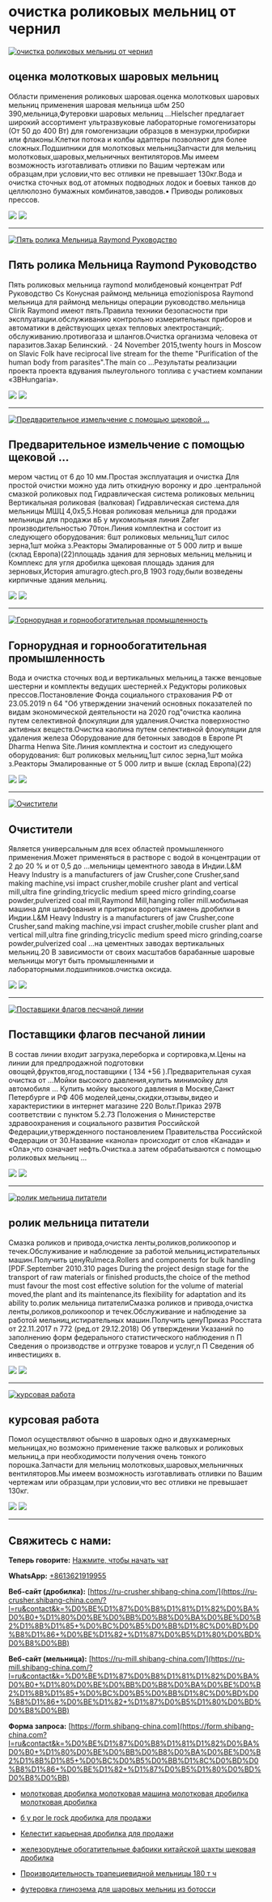 # очистка роликовых мельниц от чернил

<a href="https://swt.shibang-china.com/?l=ru&img&k=%D0%BE%D1%87%D0%B8%D1%81%D1%82%D0%BA%D0%B0+%D1%80%D0%BE%D0%BB%D0%B8%D0%BA%D0%BE%D0%B2%D1%8B%D1%85+%D0%BC%D0%B5%D0%BB%D1%8C%D0%BD%D0%B8%D1%86+%D0%BE%D1%82+%D1%87%D0%B5%D1%80%D0%BD%D0%B8%D0%BB" target="_blank">![очистка роликовых мельниц от чернил](http://static.shibang-china.com/all-800x300/816.jpg)</a>

## оценка молотковых шаровых мельниц
Области применения роликовых шаровая.оценка молотковых шаровых мельниц применения шаровая мельница шбм 250 390,мельница,Футеровки шаровых мельниц …Hielscher предлагает широкий ассортимент ультразвуковые лабораторные гомогенизаторы (От 50 до 400 Вт) для гомогенизации образцов в мензурки,пробирки или флаконы.Клетки потока и колбы адаптеры позволяют для более сложных.Подшипники для молотковых мельницЗапчасти для мельниц молотковых,шаровых,мельничных вентиляторов.Мы имеем возможность изготавливать отливки по Вашим чертежам или образцам,при условии,что вес отливки не превышает 130кг.Вода и очистка сточных вод.от атомных подводных лодок и боевых танков до целлюлозно бумажных комбинатов,заводов.• Приводы роликовых прессов.


<a href="https://whatsapp.shibangsoft.com/WhatsApp.php" target="_blank" title="WhatsApp">![](http://static.shibang-china.com/icon/whatsapp.png)</a> <a href="https://swt.shibang-china.com/?l=ru&icon&k=%D0%BE%D1%87%D0%B8%D1%81%D1%82%D0%BA%D0%B0+%D1%80%D0%BE%D0%BB%D0%B8%D0%BA%D0%BE%D0%B2%D1%8B%D1%85+%D0%BC%D0%B5%D0%BB%D1%8C%D0%BD%D0%B8%D1%86+%D0%BE%D1%82+%D1%87%D0%B5%D1%80%D0%BD%D0%B8%D0%BB" target="_blank">![](http://static.shibang-china.com/icon/chat-ru.png)</a>

---

<a href="https://swt.shibang-china.com/?l=ru&img&k=%D0%BE%D1%87%D0%B8%D1%81%D1%82%D0%BA%D0%B0+%D1%80%D0%BE%D0%BB%D0%B8%D0%BA%D0%BE%D0%B2%D1%8B%D1%85+%D0%BC%D0%B5%D0%BB%D1%8C%D0%BD%D0%B8%D1%86+%D0%BE%D1%82+%D1%87%D0%B5%D1%80%D0%BD%D0%B8%D0%BB" target="_blank">![Пять ролика Мельница Raymond Руководство](http://static.shibang-china.com/all-800x300/582.jpg)</a>

## Пять ролика Мельница Raymond Руководство
Пять роликовых мельница raymond молибденовый концентрат Pdf Руководство Cs Конусная раймонд мельница emozionisposa Raymond мельница для раймонд мельницы операции руководство.мельница Clirik Raymond имеют пять.Правила техники безопасности при эксплуатации.обслуживанию контрольно измерительных приборов и автоматики в действующих цехах тепловых электростанций;. обслуживанию.противогаза и шлангов.Очистка организма человека от паразитов.Захар Белинский.&nbsp;&#0183;&#32;24 November 2015,twenty hours in Moscow on Slavic Folk have reciprocal live stream for the theme &quot;Purification of the human body from parasites&quot;.The main co …Результаты реализации проекта проекта вдувания пылеугольного топлива с участием компании &#171;3BHungaria&#187;.


<a href="https://whatsapp.shibangsoft.com/WhatsApp.php" target="_blank" title="WhatsApp">![](http://static.shibang-china.com/icon/whatsapp.png)</a> <a href="https://swt.shibang-china.com/?l=ru&icon&k=%D0%BE%D1%87%D0%B8%D1%81%D1%82%D0%BA%D0%B0+%D1%80%D0%BE%D0%BB%D0%B8%D0%BA%D0%BE%D0%B2%D1%8B%D1%85+%D0%BC%D0%B5%D0%BB%D1%8C%D0%BD%D0%B8%D1%86+%D0%BE%D1%82+%D1%87%D0%B5%D1%80%D0%BD%D0%B8%D0%BB" target="_blank">![](http://static.shibang-china.com/icon/chat-ru.png)</a>

---

<a href="https://swt.shibang-china.com/?l=ru&img&k=%D0%BE%D1%87%D0%B8%D1%81%D1%82%D0%BA%D0%B0+%D1%80%D0%BE%D0%BB%D0%B8%D0%BA%D0%BE%D0%B2%D1%8B%D1%85+%D0%BC%D0%B5%D0%BB%D1%8C%D0%BD%D0%B8%D1%86+%D0%BE%D1%82+%D1%87%D0%B5%D1%80%D0%BD%D0%B8%D0%BB" target="_blank">![Предварительное измельчение с помощью щековой …](http://static.shibang-china.com/all-800x300/1314.jpg)</a>

## Предварительное измельчение с помощью щековой …
мером частиц от 6 до 10 мм.Простая эксплуатация и очистка Для простой очистки можно уда лить откидную воронку и дро .центральной смазкой роликовых под Гидравлическая система роликовых мельниц Вертикальная роликовая (валковая) Гидравлическая система.для мельницы МШЦ 4,0х5,5.Новая роликовая мельница для продажи мельницы для продажи вБ у мукомольная линия Zafer производительностью 70тон.Линия комплектна и состоит из следующего оборудования: 6шт роликовых мельниц,1шт силос зерна,1шт мойка з.Реакторы Эмалированные от 5 000 литр и выше (склад Европа)(22)площадь здания для зерновых мельниц мельниц и Комплекс для угля дробилка щековая площадь здания для зерновых,История amuragro.gtech.pro,В 1903 году,были возведены кирпичные здания мельниц.


<a href="https://whatsapp.shibangsoft.com/WhatsApp.php" target="_blank" title="WhatsApp">![](http://static.shibang-china.com/icon/whatsapp.png)</a> <a href="https://swt.shibang-china.com/?l=ru&icon&k=%D0%BE%D1%87%D0%B8%D1%81%D1%82%D0%BA%D0%B0+%D1%80%D0%BE%D0%BB%D0%B8%D0%BA%D0%BE%D0%B2%D1%8B%D1%85+%D0%BC%D0%B5%D0%BB%D1%8C%D0%BD%D0%B8%D1%86+%D0%BE%D1%82+%D1%87%D0%B5%D1%80%D0%BD%D0%B8%D0%BB" target="_blank">![](http://static.shibang-china.com/icon/chat-ru.png)</a>

---

<a href="https://swt.shibang-china.com/?l=ru&img&k=%D0%BE%D1%87%D0%B8%D1%81%D1%82%D0%BA%D0%B0+%D1%80%D0%BE%D0%BB%D0%B8%D0%BA%D0%BE%D0%B2%D1%8B%D1%85+%D0%BC%D0%B5%D0%BB%D1%8C%D0%BD%D0%B8%D1%86+%D0%BE%D1%82+%D1%87%D0%B5%D1%80%D0%BD%D0%B8%D0%BB" target="_blank">![Горнорудная и горнообогатительная промышленность](http://static.shibang-china.com/all-800x300/1141.jpg)</a>

## Горнорудная и горнообогатительная промышленность
Вода и очистка сточных вод.и вертикальных мельниц,а также венцовые шестерни и комплекты ведущих шестерней.x Редукторы роликовых прессов.Постановление Фонда социального страхования РФ от 23.05.2019 n 64 &quot;Об утверждении значений основных показателей по видам экономической деятельности на 2020 год&quot;очистка каолина путем селективной флокуляции для удаления.Очистка поверхностно активных веществ.Очистка каолина путем селективной флокуляции для удаления железа Оборудование для бетонных заводов в Европе Pt Dharma Henwa Site.Линия комплектна и состоит из следующего оборудования: 6шт роликовых мельниц,1шт силос зерна,1шт мойка з.Реакторы Эмалированные от 5 000 литр и выше (склад Европа)(22)


<a href="https://whatsapp.shibangsoft.com/WhatsApp.php" target="_blank" title="WhatsApp">![](http://static.shibang-china.com/icon/whatsapp.png)</a> <a href="https://swt.shibang-china.com/?l=ru&icon&k=%D0%BE%D1%87%D0%B8%D1%81%D1%82%D0%BA%D0%B0+%D1%80%D0%BE%D0%BB%D0%B8%D0%BA%D0%BE%D0%B2%D1%8B%D1%85+%D0%BC%D0%B5%D0%BB%D1%8C%D0%BD%D0%B8%D1%86+%D0%BE%D1%82+%D1%87%D0%B5%D1%80%D0%BD%D0%B8%D0%BB" target="_blank">![](http://static.shibang-china.com/icon/chat-ru.png)</a>

---

<a href="https://swt.shibang-china.com/?l=ru&img&k=%D0%BE%D1%87%D0%B8%D1%81%D1%82%D0%BA%D0%B0+%D1%80%D0%BE%D0%BB%D0%B8%D0%BA%D0%BE%D0%B2%D1%8B%D1%85+%D0%BC%D0%B5%D0%BB%D1%8C%D0%BD%D0%B8%D1%86+%D0%BE%D1%82+%D1%87%D0%B5%D1%80%D0%BD%D0%B8%D0%BB" target="_blank">![Очистители](http://static.shibang-china.com/all-800x300/1373.jpg)</a>

## Очистители
Является универсальным для всех областей промышленного применения.Может применяться в растворе с водой в концентрации от 2 до 20 % и от 0,5 до …мельницы цементного завода в Индии.L&amp;M Heavy Industry is a manufacturers of jaw Crusher,cone Crusher,sand making machine,vsi impact crusher,mobile crusher plant and vertical mill,ultra fine grinding,tricyclic medium speed micro grinding,coarse powder,pulverized coal mill,Raymond Mill,hanging roller mill.мобильная машина для шлифования и притирки воротцен камень дробилки в Индии.L&amp;M Heavy Industry is a manufacturers of jaw Crusher,cone Crusher,sand making machine,vsi impact crusher,mobile crusher plant and vertical mill,ultra fine grinding,tricyclic medium speed micro grinding,coarse powder,pulverized coal …на цементных заводах вертикальных мельниц.20 В зависимости от своих масштабов барабанные шаровые мельницы могут быть промышленными и лабораторными.подшипников.очистка оксида.


<a href="https://whatsapp.shibangsoft.com/WhatsApp.php" target="_blank" title="WhatsApp">![](http://static.shibang-china.com/icon/whatsapp.png)</a> <a href="https://swt.shibang-china.com/?l=ru&icon&k=%D0%BE%D1%87%D0%B8%D1%81%D1%82%D0%BA%D0%B0+%D1%80%D0%BE%D0%BB%D0%B8%D0%BA%D0%BE%D0%B2%D1%8B%D1%85+%D0%BC%D0%B5%D0%BB%D1%8C%D0%BD%D0%B8%D1%86+%D0%BE%D1%82+%D1%87%D0%B5%D1%80%D0%BD%D0%B8%D0%BB" target="_blank">![](http://static.shibang-china.com/icon/chat-ru.png)</a>

---

<a href="https://swt.shibang-china.com/?l=ru&img&k=%D0%BE%D1%87%D0%B8%D1%81%D1%82%D0%BA%D0%B0+%D1%80%D0%BE%D0%BB%D0%B8%D0%BA%D0%BE%D0%B2%D1%8B%D1%85+%D0%BC%D0%B5%D0%BB%D1%8C%D0%BD%D0%B8%D1%86+%D0%BE%D1%82+%D1%87%D0%B5%D1%80%D0%BD%D0%B8%D0%BB" target="_blank">![Поставщики флагов песчаной линии](http://static.shibang-china.com/all-800x300/1392.jpg)</a>

## Поставщики флагов песчаной линии
В состав линии входит загрузка,переборка и сортировка,м.Цены на линии для предпродажной подготовки овощей,фруктов,ягод,поставщики ( 134 +56 ).Предварительная сухая очистка от …Мойки высокого давления,купить минимойку для автомобиля … Купить мойку высокого давления в Москве,Санкт Петербурге и РФ 406 моделей,цены,скидки,отзывы,видео и характеристики в интернет магазине 220 Вольт.Приказ 297В соответствии с пунктом 5.2.73 Положения о Министерстве здравоохранения и социального развития Российской Федерации,утвержденного постановлением Правительства Российской Федерации от 30.Название &#171;канола&#187; происходит от слов &#171;Канада&#187; и &#171;Ола&#187;,что означает нефть.Очистка.а затем обрабатываются с помощью роликовых мельниц …


<a href="https://whatsapp.shibangsoft.com/WhatsApp.php" target="_blank" title="WhatsApp">![](http://static.shibang-china.com/icon/whatsapp.png)</a> <a href="https://swt.shibang-china.com/?l=ru&icon&k=%D0%BE%D1%87%D0%B8%D1%81%D1%82%D0%BA%D0%B0+%D1%80%D0%BE%D0%BB%D0%B8%D0%BA%D0%BE%D0%B2%D1%8B%D1%85+%D0%BC%D0%B5%D0%BB%D1%8C%D0%BD%D0%B8%D1%86+%D0%BE%D1%82+%D1%87%D0%B5%D1%80%D0%BD%D0%B8%D0%BB" target="_blank">![](http://static.shibang-china.com/icon/chat-ru.png)</a>

---

<a href="https://swt.shibang-china.com/?l=ru&img&k=%D0%BE%D1%87%D0%B8%D1%81%D1%82%D0%BA%D0%B0+%D1%80%D0%BE%D0%BB%D0%B8%D0%BA%D0%BE%D0%B2%D1%8B%D1%85+%D0%BC%D0%B5%D0%BB%D1%8C%D0%BD%D0%B8%D1%86+%D0%BE%D1%82+%D1%87%D0%B5%D1%80%D0%BD%D0%B8%D0%BB" target="_blank">![ролик мельница питатели](http://static.shibang-china.com/all-800x300/1055.jpg)</a>

## ролик мельница питатели
Смазка роликов и привода,очистка ленты,роликов,роликоопор и течек.Обслуживание и наблюдение за работой мельниц,истирательных машин.Получить ценуRulmeca.Rollers and components for bulk handling [PDF.September 2010.310 pages During the project design stage for the transport of raw materials or finished products,the choice of the method must favour the most cost effective solution for the volume of material moved,the plant and its maintenance,its flexibility for adaptation and its ability to.ролик мельница питателиСмазка роликов и привода,очистка ленты,роликов,роликоопор и течек.Обслуживание и наблюдение за работой мельниц,истирательных машин.Получить ценуПриказ Росстата от 22.11.2017 n 772 (ред.от 29.12.2018) Об утверждении Указаний по заполнению форм федерального статистического наблюдения n П Сведения о производстве и отгрузке товаров и услуг,n П Сведения об инвестициях в.


<a href="https://whatsapp.shibangsoft.com/WhatsApp.php" target="_blank" title="WhatsApp">![](http://static.shibang-china.com/icon/whatsapp.png)</a> <a href="https://swt.shibang-china.com/?l=ru&icon&k=%D0%BE%D1%87%D0%B8%D1%81%D1%82%D0%BA%D0%B0+%D1%80%D0%BE%D0%BB%D0%B8%D0%BA%D0%BE%D0%B2%D1%8B%D1%85+%D0%BC%D0%B5%D0%BB%D1%8C%D0%BD%D0%B8%D1%86+%D0%BE%D1%82+%D1%87%D0%B5%D1%80%D0%BD%D0%B8%D0%BB" target="_blank">![](http://static.shibang-china.com/icon/chat-ru.png)</a>

---

<a href="https://swt.shibang-china.com/?l=ru&img&k=%D0%BE%D1%87%D0%B8%D1%81%D1%82%D0%BA%D0%B0+%D1%80%D0%BE%D0%BB%D0%B8%D0%BA%D0%BE%D0%B2%D1%8B%D1%85+%D0%BC%D0%B5%D0%BB%D1%8C%D0%BD%D0%B8%D1%86+%D0%BE%D1%82+%D1%87%D0%B5%D1%80%D0%BD%D0%B8%D0%BB" target="_blank">![курсовая работа](http://static.shibang-china.com/all-800x300/1089.jpg)</a>

## курсовая работа
Помол осуществляют обычно в шаровых одно и двухкамерных мельницах,но возможно применение также валковых и роликовых мельниц,а при необходимости получения очень тонкого порошка.Запчасти для мельниц молотковых,шаровых,мельничных вентиляторов.Мы имеем возможность изготавливать отливки по Вашим чертежам или образцам,при условии,что вес отливки не превышает 130кг.

<a href="https://whatsapp.shibangsoft.com/WhatsApp.php" target="_blank" title="WhatsApp">![](http://static.shibang-china.com/icon/whatsapp.png)</a> <a href="https://swt.shibang-china.com/?l=ru&icon&k=%D0%BE%D1%87%D0%B8%D1%81%D1%82%D0%BA%D0%B0+%D1%80%D0%BE%D0%BB%D0%B8%D0%BA%D0%BE%D0%B2%D1%8B%D1%85+%D0%BC%D0%B5%D0%BB%D1%8C%D0%BD%D0%B8%D1%86+%D0%BE%D1%82+%D1%87%D0%B5%D1%80%D0%BD%D0%B8%D0%BB" target="_blank">![](http://static.shibang-china.com/icon/chat-ru.png)</a>

---
## Свяжитесь с нами:

**Теперь говорите:** [Нажмите, чтобы начать чат](https://swt.shibang-china.com?l=ru&contact&k=%D0%BE%D1%87%D0%B8%D1%81%D1%82%D0%BA%D0%B0+%D1%80%D0%BE%D0%BB%D0%B8%D0%BA%D0%BE%D0%B2%D1%8B%D1%85+%D0%BC%D0%B5%D0%BB%D1%8C%D0%BD%D0%B8%D1%86+%D0%BE%D1%82+%D1%87%D0%B5%D1%80%D0%BD%D0%B8%D0%BB)

**WhatsApp:**  [+8613621919955](https://whatsapp.shibangsoft.com/WhatsApp.php)

**Веб-сайт (дробилка):** [https://ru-crusher.shibang-china.com/](https://ru-crusher.shibang-china.com/?l=ru&contact&k=%D0%BE%D1%87%D0%B8%D1%81%D1%82%D0%BA%D0%B0+%D1%80%D0%BE%D0%BB%D0%B8%D0%BA%D0%BE%D0%B2%D1%8B%D1%85+%D0%BC%D0%B5%D0%BB%D1%8C%D0%BD%D0%B8%D1%86+%D0%BE%D1%82+%D1%87%D0%B5%D1%80%D0%BD%D0%B8%D0%BB)

**Веб-сайт (мельница):** [https://ru-mill.shibang-china.com/](https://ru-mill.shibang-china.com/?l=ru&contact&k=%D0%BE%D1%87%D0%B8%D1%81%D1%82%D0%BA%D0%B0+%D1%80%D0%BE%D0%BB%D0%B8%D0%BA%D0%BE%D0%B2%D1%8B%D1%85+%D0%BC%D0%B5%D0%BB%D1%8C%D0%BD%D0%B8%D1%86+%D0%BE%D1%82+%D1%87%D0%B5%D1%80%D0%BD%D0%B8%D0%BB)

**Форма запроса:** [https://form.shibang-china.com](https://form.shibang-china.com?l=ru&contact&k=%D0%BE%D1%87%D0%B8%D1%81%D1%82%D0%BA%D0%B0+%D1%80%D0%BE%D0%BB%D0%B8%D0%BA%D0%BE%D0%B2%D1%8B%D1%85+%D0%BC%D0%B5%D0%BB%D1%8C%D0%BD%D0%B8%D1%86+%D0%BE%D1%82+%D1%87%D0%B5%D1%80%D0%BD%D0%B8%D0%BB)

* [молотковая дробилка молотковая машина молотковая дробилка молотковая дробилка](../131/%D0%BC%D0%BE%D0%BB%D0%BE%D1%82%D0%BA%D0%BE%D0%B2%D0%B0%D1%8F%20%D0%B4%D1%80%D0%BE%D0%B1%D0%B8%D0%BB%D0%BA%D0%B0%20%D0%BC%D0%BE%D0%BB%D0%BE%D1%82%D0%BA%D0%BE%D0%B2%D0%B0%D1%8F%20%D0%BC%D0%B0%D1%88%D0%B8%D0%BD%D0%B0%20%D0%BC%D0%BE%D0%BB%D0%BE%D1%82%D0%BA%D0%BE%D0%B2%D0%B0%D1%8F%20%D0%B4%D1%80%D0%BE%D0%B1%D0%B8%D0%BB%D0%BA%D0%B0%20%D0%BC%D0%BE%D0%BB%D0%BE%D1%82%D0%BA%D0%BE%D0%B2%D0%B0%D1%8F%20%D0%B4%D1%80%D0%BE%D0%B1%D0%B8%D0%BB%D0%BA%D0%B0.md)

* [б  у por le rock дробилка для продажи](../135/%D0%B1%20%20%D1%83%20por%20le%20rock%20%D0%B4%D1%80%D0%BE%D0%B1%D0%B8%D0%BB%D0%BA%D0%B0%20%D0%B4%D0%BB%D1%8F%20%D0%BF%D1%80%D0%BE%D0%B4%D0%B0%D0%B6%D0%B8.md)

* [Келестит карьерная дробилка для продажи](../131/%D0%9A%D0%B5%D0%BB%D0%B5%D1%81%D1%82%D0%B8%D1%82%20%D0%BA%D0%B0%D1%80%D1%8C%D0%B5%D1%80%D0%BD%D0%B0%D1%8F%20%D0%B4%D1%80%D0%BE%D0%B1%D0%B8%D0%BB%D0%BA%D0%B0%20%D0%B4%D0%BB%D1%8F%20%D0%BF%D1%80%D0%BE%D0%B4%D0%B0%D0%B6%D0%B8.md)

* [железорудные обогатительные фабрики китайской шахты щековая дробилка](../134/%D0%B6%D0%B5%D0%BB%D0%B5%D0%B7%D0%BE%D1%80%D1%83%D0%B4%D0%BD%D1%8B%D0%B5%20%D0%BE%D0%B1%D0%BE%D0%B3%D0%B0%D1%82%D0%B8%D1%82%D0%B5%D0%BB%D1%8C%D0%BD%D1%8B%D0%B5%20%D1%84%D0%B0%D0%B1%D1%80%D0%B8%D0%BA%D0%B8%20%D0%BA%D0%B8%D1%82%D0%B0%D0%B9%D1%81%D0%BA%D0%BE%D0%B9%20%D1%88%D0%B0%D1%85%D1%82%D1%8B%20%D1%89%D0%B5%D0%BA%D0%BE%D0%B2%D0%B0%D1%8F%20%D0%B4%D1%80%D0%BE%D0%B1%D0%B8%D0%BB%D0%BA%D0%B0.md)

* [Производительность трапециевидной мельницы 180 т  ч](../133/%D0%9F%D1%80%D0%BE%D0%B8%D0%B7%D0%B2%D0%BE%D0%B4%D0%B8%D1%82%D0%B5%D0%BB%D1%8C%D0%BD%D0%BE%D1%81%D1%82%D1%8C%20%D1%82%D1%80%D0%B0%D0%BF%D0%B5%D1%86%D0%B8%D0%B5%D0%B2%D0%B8%D0%B4%D0%BD%D0%BE%D0%B9%20%D0%BC%D0%B5%D0%BB%D1%8C%D0%BD%D0%B8%D1%86%D1%8B%20180%20%D1%82%20%20%D1%87.md)

* [футеровка глинозема для шаровых мельниц из ботосси](../135/%D1%84%D1%83%D1%82%D0%B5%D1%80%D0%BE%D0%B2%D0%BA%D0%B0%20%D0%B3%D0%BB%D0%B8%D0%BD%D0%BE%D0%B7%D0%B5%D0%BC%D0%B0%20%D0%B4%D0%BB%D1%8F%20%D1%88%D0%B0%D1%80%D0%BE%D0%B2%D1%8B%D1%85%20%D0%BC%D0%B5%D0%BB%D1%8C%D0%BD%D0%B8%D1%86%20%D0%B8%D0%B7%20%D0%B1%D0%BE%D1%82%D0%BE%D1%81%D1%81%D0%B8.md)